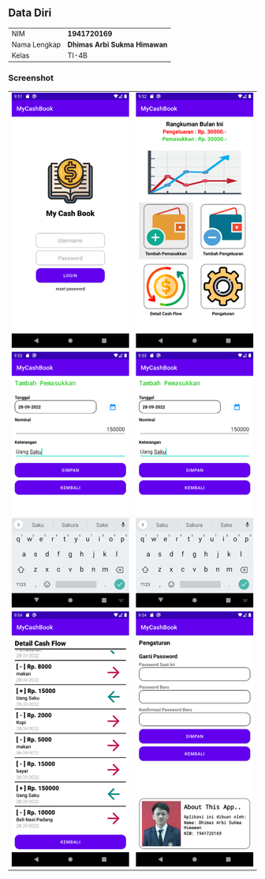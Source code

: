 ## Data Diri

|              |                               |
| ------------ | ----------------------------- |
| NIM          | **1941720169**                |
| Nama Lengkap | **Dhimas Arbi Sukma Himawan** |
| Kelas        | TI-4B                         |

### Screenshot

|                                          |                                           |
| ---------------------------------------- | ----------------------------------------- |
| ![Login](Screenshots/Login.png)          | ![Dashboard](Screenshots/dashboard.png)   |
| ![Income](Screenshots/tambah_income.png) | ![Outcome](Screenshots/tambah_income.png) |
| ![Cash Flow](Screenshots/cashflow.png)   | ![Setting](Screenshots/setting.png)       |

